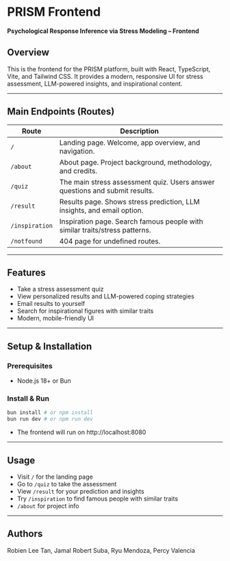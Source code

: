 # PRISM Frontend

**Psychological Response Inference via Stress Modeling – Frontend**

## Overview

This is the frontend for the PRISM platform, built with React, TypeScript, Vite, and Tailwind CSS. It provides a modern, responsive UI for stress assessment, LLM-powered insights, and inspirational content.

---

## Main Endpoints (Routes)

| Route          | Description                                                                 |
| -------------- | --------------------------------------------------------------------------- |
| `/`            | Landing page. Welcome, app overview, and navigation.                        |
| `/about`       | About page. Project background, methodology, and credits.                   |
| `/quiz`        | The main stress assessment quiz. Users answer questions and submit results. |
| `/result`      | Results page. Shows stress prediction, LLM insights, and email option.      |
| `/inspiration` | Inspiration page. Search famous people with similar traits/stress patterns. |
| `/notfound`    | 404 page for undefined routes.                                              |

---

## Features

- Take a stress assessment quiz
- View personalized results and LLM-powered coping strategies
- Email results to yourself
- Search for inspirational figures with similar traits
- Modern, mobile-friendly UI

---

## Setup & Installation

### Prerequisites

- Node.js 18+ or Bun

### Install & Run

```bash
bun install # or npm install
bun run dev # or npm run dev
```

- The frontend will run on http://localhost:8080

---

## Usage

- Visit `/` for the landing page
- Go to `/quiz` to take the assessment
- View `/result` for your prediction and insights
- Try `/inspiration` to find famous people with similar traits
- `/about` for project info

---

## Authors

Robien Lee Tan, Jamal Robert Suba, Ryu Mendoza, Percy Valencia
